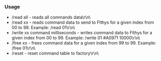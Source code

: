 ### Usage

- /read all   - reads all commands data\r\n\
- /read xx    - reads command data to send to Flthys for a given index from 00 to 99. Example: /read 01\r\n\
- /write xx command milliseconds - writes command data to Flthys for a given index from 00 to 99. Example: /write 01 #A0971 10000\r\n\
- /free xx    - frees command data for a given indes from 99 to 99. Example: /free 01\r\n\
- /reset      - reset command table to factory\r\n\
